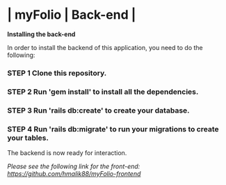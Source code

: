 # | myFolio | Back-end |

**Installing the back-end**

In order to install the backend of this application, you need to do the following:

### STEP 1 Clone this repository.

### STEP 2 Run 'gem install' to install all the dependencies.

### STEP 3 Run 'rails db:create' to create your database.

### STEP 4 Run 'rails db:migrate' to run your migrations to create your tables.

The backend is now ready for interaction.

*Please see the following link for the front-end: https://github.com/hmalik88/myFolio-frontend* 

